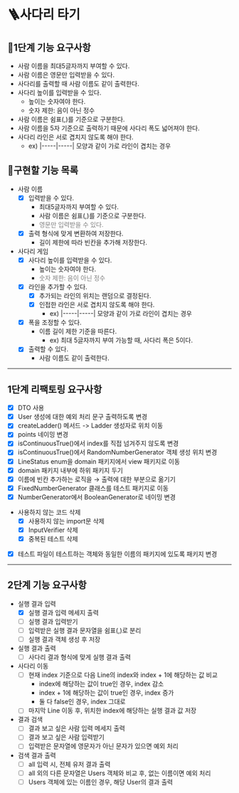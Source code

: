 # 🪜사다리 타기


## 🥭1단계 기능 요구사항 
- 사람 이름을 최대5글자까지 부여할 수 있다.
- 사람 이름은 영문만 입력받을 수 있다.
- 사다리를 출력할 때 사람 이름도 같이 출력한다.
- 사다리 높이를 입력받을 수 있다.
  - 높이는 숫자여야 한다.
  - 숫자 제한: 음이 아닌 정수
- 사람 이름은 쉼표(,)를 기준으로 구분한다.
- 사람 이름을 5자 기준으로 출력하기 때문에 사다리 폭도 넓어져야 한다.
- 사다리 라인은 서로 겹치지 않도록 해야 한다.
  - ex) |-----|-----| 모양과 같이 가로 라인이 겹치는 경우 


## 🦕구현할 기능 목록
- 사람 이름
  - [x] 입력받을 수 있다.
    - 최대5글자까지 부여할 수 있다.
    - 사람 이름은 쉼표(,)를 기준으로 구분한다.
    - <span style="color:grey">영문만 입력받을 수 있다.
  - [x] 출력 형식에 맞게 변환하여 저장한다.
    - 길이 제한에 따라 빈칸을 추가해 저장한다.
- 사다리 게임
  - [x] 사다리 높이를 입력받을 수 있다.
    - 높이는 숫자여야 한다.
    - <span style="color:grey">숫자 제한: 음이 아닌 정수
  - [x] 라인을 추가할 수 있다.
    - [x] 추가되는 라인의 위치는 랜덤으로 결정된다.
    - [x] 인접한 라인은 서로 겹치지 않도록 해야 한다.
      - ex) |-----|-----| 모양과 같이 가로 라인이 겹치는 경우
  - [x] 폭을 조정할 수 있다.
      - 이름 길이 제한 기준을 따른다.
          - ex) 최대 5글자까지 부여 가능할 때, 사다리 폭은 5이다.
  - [x] 출력할 수 있다. 
    - 사람 이름도 같이 출력한다.

---

## 1단계 리팩토링 요구사항

- [x] DTO 사용
- [x] User 생성에 대한 예외 처리 문구 출력하도록 변경
- [x] createLadder() 메서드 -> Ladder 생성자로 위치 이동
- [x] points 네이밍 변경
- [x] isContinuousTrue()에서 index를 직접 넘겨주지 않도록 변경
- [x] isContinuousTrue()에서 RandomNumberGenerator 객체 생성 위치 변경
- [x] LineStatus enum을 domain 패키지에서 view 패키지로 이동
- [x] domain 패키지 내부에 하위 패키지 두기
- [x] 이름에 빈칸 추가하는 로직을 → 출력에 대한 부분으로 옮기기
- [x] FixedNumberGenerator 클래스를 테스트 패키지로 이동
- [x] NumberGenerator에서 BooleanGenerator로 네이밍 변경
- 사용하지 않는 코드 삭제
  - [x] 사용하지 않는 import문 삭제
  - [x] InputVerifier 삭제
  - [x] 중복된 테스트 삭제
- [x] 테스트 파일이 테스트하는 객체와 동일한 이름의 패키지에 있도록 패키지 변경

---

## 2단계 기능 요구사항

- 실행 결과 입력
  - [x] 실행 결과 입력 메세지 출력
  - [ ] 실행 결과 입력받기
  - [ ] 입력받은 실행 결과 문자열을 쉼표(,)로 분리
  - [ ] 실행 결과 객체 생성 후 저장
- 실행 결과 출력
  - [ ] 사다리 결과 형식에 맞게 실행 결과 출력
- 사다리 이동
  - [ ] 현재 index 기준으로 다음 Line의 index와 index + 1에 해당하는 값 비교
    - index에 해당하는 값이 true인 경우, index 감소
    - index + 1에 해당하는 값이 true인 경우, index 증가
    - 둘 다 false인 경우, index 그대로
  - [ ] 마지막 Line 이동 후, 위치한 index에 해당하는 실행 결과 값 저장
- 결과 검색
  - [ ] 결과 보고 싶은 사람 입력 메세지 출력
  - [ ] 결과 보고 싶은 사람 입력받기
  - [ ] 입력받은 문자열에 영문자가 아닌 문자가 있으면 예외 처리
- 검색 결과 출력
  - [ ] all 입력 시, 전체 유저 결과 출력
  - [ ] all 외의 다른 문자열은 Users 객체와 비교 후, 없는 이름이면 예외 처리
  - [ ] Users 객체에 있는 이름인 경우, 해당 User의 결과 출력
